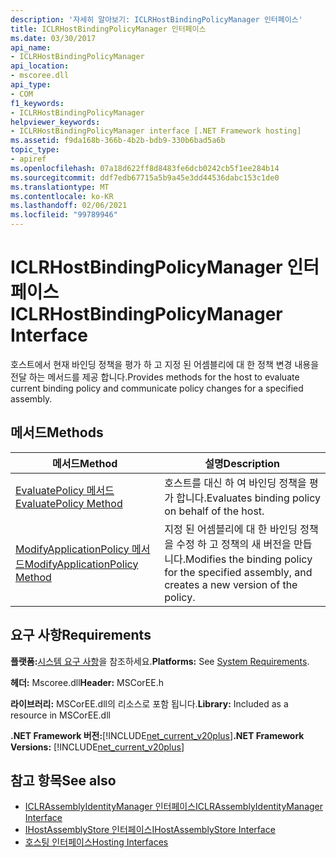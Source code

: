 ```yaml
---
description: '자세히 알아보기: ICLRHostBindingPolicyManager 인터페이스'
title: ICLRHostBindingPolicyManager 인터페이스
ms.date: 03/30/2017
api_name:
- ICLRHostBindingPolicyManager
api_location:
- mscoree.dll
api_type:
- COM
f1_keywords:
- ICLRHostBindingPolicyManager
helpviewer_keywords:
- ICLRHostBindingPolicyManager interface [.NET Framework hosting]
ms.assetid: f9da168b-366b-4b2b-bdb9-330b6bad5a6b
topic_type:
- apiref
ms.openlocfilehash: 07a18d622ff8d8483fe6dcb0242cb5f1ee284b14
ms.sourcegitcommit: ddf7edb67715a5b9a45e3dd44536dabc153c1de0
ms.translationtype: MT
ms.contentlocale: ko-KR
ms.lasthandoff: 02/06/2021
ms.locfileid: "99789946"
---
```

# <a name="iclrhostbindingpolicymanager-interface"></a><span data-ttu-id="2b068-103">ICLRHostBindingPolicyManager 인터페이스</span><span class="sxs-lookup"><span data-stu-id="2b068-103">ICLRHostBindingPolicyManager Interface</span></span>

<span data-ttu-id="2b068-104">호스트에서 현재 바인딩 정책을 평가 하 고 지정 된 어셈블리에 대 한 정책 변경 내용을 전달 하는 메서드를 제공 합니다.</span><span class="sxs-lookup"><span data-stu-id="2b068-104">Provides methods for the host to evaluate current binding policy and communicate policy changes for a specified assembly.</span></span>  
  
## <a name="methods"></a><span data-ttu-id="2b068-105">메서드</span><span class="sxs-lookup"><span data-stu-id="2b068-105">Methods</span></span>  
  
|<span data-ttu-id="2b068-106">메서드</span><span class="sxs-lookup"><span data-stu-id="2b068-106">Method</span></span>|<span data-ttu-id="2b068-107">설명</span><span class="sxs-lookup"><span data-stu-id="2b068-107">Description</span></span>|  
|------------|-----------------|  
|[<span data-ttu-id="2b068-108">EvaluatePolicy 메서드</span><span class="sxs-lookup"><span data-stu-id="2b068-108">EvaluatePolicy Method</span></span>](iclrhostbindingpolicymanager-evaluatepolicy-method.md)|<span data-ttu-id="2b068-109">호스트를 대신 하 여 바인딩 정책을 평가 합니다.</span><span class="sxs-lookup"><span data-stu-id="2b068-109">Evaluates binding policy on behalf of the host.</span></span>|  
|[<span data-ttu-id="2b068-110">ModifyApplicationPolicy 메서드</span><span class="sxs-lookup"><span data-stu-id="2b068-110">ModifyApplicationPolicy Method</span></span>](iclrhostbindingpolicymanager-modifyapplicationpolicy-method.md)|<span data-ttu-id="2b068-111">지정 된 어셈블리에 대 한 바인딩 정책을 수정 하 고 정책의 새 버전을 만듭니다.</span><span class="sxs-lookup"><span data-stu-id="2b068-111">Modifies the binding policy for the specified assembly, and creates a new version of the policy.</span></span>|  
  
## <a name="requirements"></a><span data-ttu-id="2b068-112">요구 사항</span><span class="sxs-lookup"><span data-stu-id="2b068-112">Requirements</span></span>  

 <span data-ttu-id="2b068-113">**플랫폼:**[시스템 요구 사항](../../get-started/system-requirements.md)을 참조하세요.</span><span class="sxs-lookup"><span data-stu-id="2b068-113">**Platforms:** See [System Requirements](../../get-started/system-requirements.md).</span></span>  
  
 <span data-ttu-id="2b068-114">**헤더:** Mscoree.dll</span><span class="sxs-lookup"><span data-stu-id="2b068-114">**Header:** MSCorEE.h</span></span>  
  
 <span data-ttu-id="2b068-115">**라이브러리:** MSCorEE.dll의 리소스로 포함 됩니다.</span><span class="sxs-lookup"><span data-stu-id="2b068-115">**Library:** Included as a resource in MSCorEE.dll</span></span>  
  
 <span data-ttu-id="2b068-116">**.NET Framework 버전:**[!INCLUDE[net_current_v20plus](../../../../includes/net-current-v20plus-md.md)]</span><span class="sxs-lookup"><span data-stu-id="2b068-116">**.NET Framework Versions:** [!INCLUDE[net_current_v20plus](../../../../includes/net-current-v20plus-md.md)]</span></span>  
  
## <a name="see-also"></a><span data-ttu-id="2b068-117">참고 항목</span><span class="sxs-lookup"><span data-stu-id="2b068-117">See also</span></span>

- [<span data-ttu-id="2b068-118">ICLRAssemblyIdentityManager 인터페이스</span><span class="sxs-lookup"><span data-stu-id="2b068-118">ICLRAssemblyIdentityManager Interface</span></span>](iclrassemblyidentitymanager-interface.md)
- [<span data-ttu-id="2b068-119">IHostAssemblyStore 인터페이스</span><span class="sxs-lookup"><span data-stu-id="2b068-119">IHostAssemblyStore Interface</span></span>](ihostassemblystore-interface.md)
- [<span data-ttu-id="2b068-120">호스팅 인터페이스</span><span class="sxs-lookup"><span data-stu-id="2b068-120">Hosting Interfaces</span></span>](hosting-interfaces.md)
